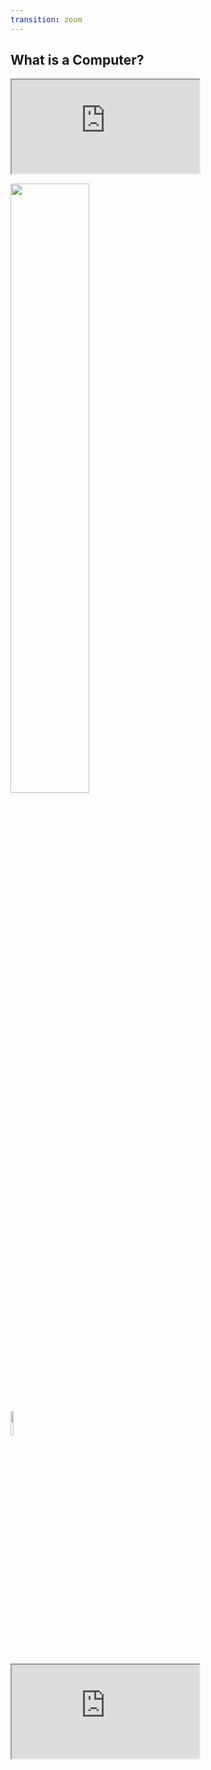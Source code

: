```yaml
---
transition: zoom
---
```


## What is a Computer?

<p class="fragment fade-out" data-fragment-index="1">
<!-- The Enigma Machine -->
<iframe src="https://www.youtube.com/embed/ASfAPOiq_eQ?t=132&autoplay=1" data-autoplay></iframe>
</p>

<p class="fragment fade-in-then-out" data-fragment-index="2">
<!-- ENIAC with Betty Snyder and Glen Beck (US Army Public Domain) -->
<img src="https://upload.wikimedia.org/wikipedia/commons/thumb/4/4e/Eniac.jpg/785px-Eniac.jpg" width="50%" />
</p>

<p class="fragment fade-in-then-out" data-fragment-index="3">
<!-- Turing Machine Model (Credit: Mike Davey, Harvard University, CC BY 3.0: https://creativecommons.org/licenses/by/3.0) -->
<a href="https://creativecommons.org/licenses/by/3.0"><img src="https://upload.wikimedia.org/wikipedia/commons/thumb/0/03/Turing_Machine_Model_Davey_2012.jpg/1280px-Turing_Machine_Model_Davey_2012.jpg" width="10%" /></a>
</p>

<p class="fragment fade-in-then-out" data-fragment-index="4">
<!-- Babbage Difference Engine and the Design of the Analytical Engine -->
<iframe src="https://www.youtube.com/embed/KBuJqUfO4-w?autoplay=1" data-autoplay></iframe>
</p>

